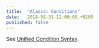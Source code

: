 ```yaml
---
title:  "Alasca: Conditions"
date:   2018-08-31 12:00:00 +0200
published: false
---
```


See [Unified Condition Syntax](https://soc.me/languages/unified-condition-syntax).
